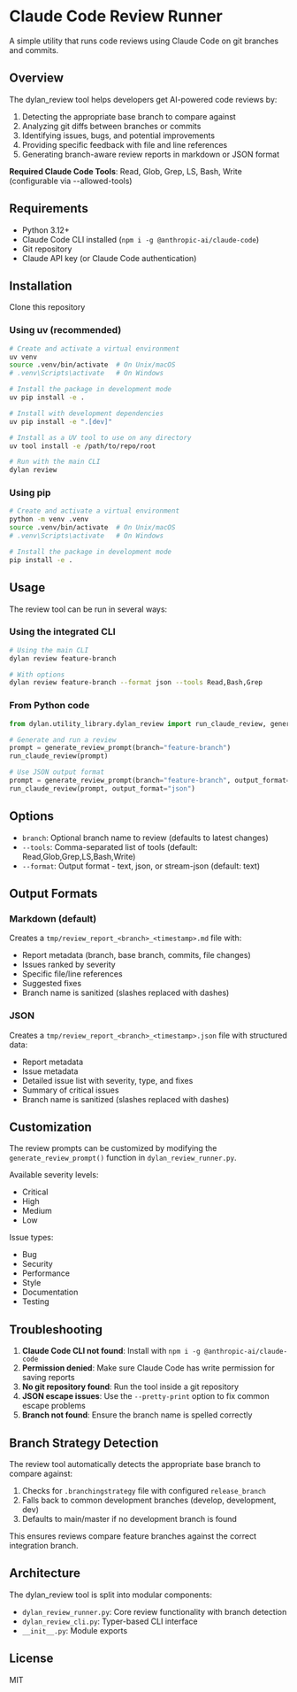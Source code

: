 # Claude Code Review Runner

A simple utility that runs code reviews using Claude Code on git branches and commits.

## Overview

The dylan_review tool helps developers get AI-powered code reviews by:

1. Detecting the appropriate base branch to compare against
2. Analyzing git diffs between branches or commits
3. Identifying issues, bugs, and potential improvements
4. Providing specific feedback with file and line references
5. Generating branch-aware review reports in markdown or JSON format

**Required Claude Code Tools**: Read, Glob, Grep, LS, Bash, Write (configurable via --allowed-tools)

## Requirements

- Python 3.12+
- Claude Code CLI installed (`npm i -g @anthropic-ai/claude-code`)
- Git repository
- Claude API key (or Claude Code authentication)

## Installation

Clone this repository

### Using uv (recommended)

```bash
# Create and activate a virtual environment
uv venv
source .venv/bin/activate  # On Unix/macOS
# .venv\Scripts\activate   # On Windows

# Install the package in development mode
uv pip install -e .

# Install with development dependencies
uv pip install -e ".[dev]"

# Install as a UV tool to use on any directory
uv tool install -e /path/to/repo/root

# Run with the main CLI
dylan review
```

### Using pip

```bash
# Create and activate a virtual environment
python -m venv .venv
source .venv/bin/activate  # On Unix/macOS
# .venv\Scripts\activate   # On Windows

# Install the package in development mode
pip install -e .
```

## Usage

The review tool can be run in several ways:

### Using the integrated CLI

```bash
# Using the main CLI
dylan review feature-branch

# With options
dylan review feature-branch --format json --tools Read,Bash,Grep
```

### From Python code

```python
from dylan.utility_library.dylan_review import run_claude_review, generate_review_prompt

# Generate and run a review
prompt = generate_review_prompt(branch="feature-branch")
run_claude_review(prompt)

# Use JSON output format
prompt = generate_review_prompt(branch="feature-branch", output_format="json")
run_claude_review(prompt, output_format="json")
```

## Options

- `branch`: Optional branch name to review (defaults to latest changes)
- `--tools`: Comma-separated list of tools (default: Read,Glob,Grep,LS,Bash,Write)
- `--format`: Output format - text, json, or stream-json (default: text)

## Output Formats

### Markdown (default)

Creates a `tmp/review_report_<branch>_<timestamp>.md` file with:

- Report metadata (branch, base branch, commits, file changes)
- Issues ranked by severity
- Specific file/line references
- Suggested fixes
- Branch name is sanitized (slashes replaced with dashes)

### JSON

Creates a `tmp/review_report_<branch>_<timestamp>.json` file with structured data:

- Report metadata
- Issue metadata
- Detailed issue list with severity, type, and fixes
- Summary of critical issues
- Branch name is sanitized (slashes replaced with dashes)

## Customization

The review prompts can be customized by modifying the `generate_review_prompt()` function in `dylan_review_runner.py`.

Available severity levels:

- Critical
- High
- Medium
- Low

Issue types:

- Bug
- Security
- Performance
- Style
- Documentation
- Testing

## Troubleshooting

1. **Claude Code CLI not found**: Install with `npm i -g @anthropic-ai/claude-code`
2. **Permission denied**: Make sure Claude Code has write permission for saving reports
3. **No git repository found**: Run the tool inside a git repository
4. **JSON escape issues**: Use the `--pretty-print` option to fix common escape problems
5. **Branch not found**: Ensure the branch name is spelled correctly

## Branch Strategy Detection

The review tool automatically detects the appropriate base branch to compare against:

1. Checks for `.branchingstrategy` file with configured `release_branch`
2. Falls back to common development branches (develop, development, dev) 
3. Defaults to main/master if no development branch is found

This ensures reviews compare feature branches against the correct integration branch.

## Architecture

The dylan_review tool is split into modular components:

- `dylan_review_runner.py`: Core review functionality with branch detection
- `dylan_review_cli.py`: Typer-based CLI interface  
- `__init__.py`: Module exports

## License

MIT

